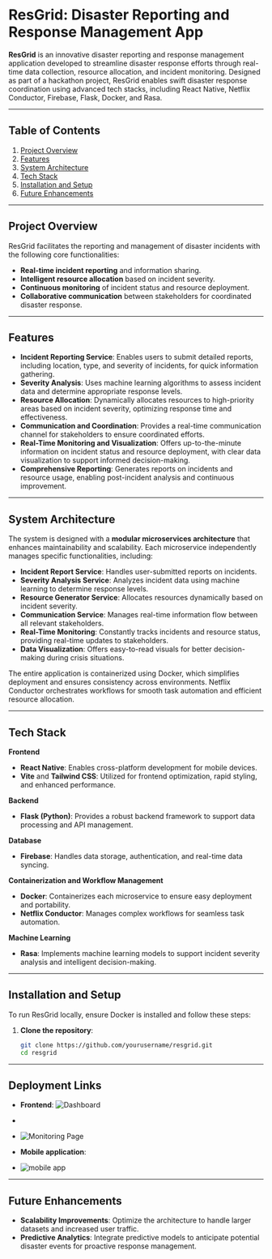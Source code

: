 # ResGrid: Disaster Reporting and Response Management App

**ResGrid** is an innovative disaster reporting and response management application developed to streamline disaster response efforts through real-time data collection, resource allocation, and incident monitoring. Designed as part of a hackathon project, ResGrid enables swift disaster response coordination using advanced tech stacks, including React Native, Netflix Conductor, Firebase, Flask, Docker, and Rasa.

---

## Table of Contents
1. [Project Overview](#project-overview)
2. [Features](#features)
3. [System Architecture](#system-architecture)
4. [Tech Stack](#tech-stack)
5. [Installation and Setup](#installation-and-setup)
6. [Future Enhancements](#future-enhancements)

---

## Project Overview

ResGrid facilitates the reporting and management of disaster incidents with the following core functionalities:
- **Real-time incident reporting** and information sharing.
- **Intelligent resource allocation** based on incident severity.
- **Continuous monitoring** of incident status and resource deployment.
- **Collaborative communication** between stakeholders for coordinated disaster response.

---

## Features

- **Incident Reporting Service**: Enables users to submit detailed reports, including location, type, and severity of incidents, for quick information gathering.
- **Severity Analysis**: Uses machine learning algorithms to assess incident data and determine appropriate response levels.
- **Resource Allocation**: Dynamically allocates resources to high-priority areas based on incident severity, optimizing response time and effectiveness.
- **Communication and Coordination**: Provides a real-time communication channel for stakeholders to ensure coordinated efforts.
- **Real-Time Monitoring and Visualization**: Offers up-to-the-minute information on incident status and resource deployment, with clear data visualization to support informed decision-making.
- **Comprehensive Reporting**: Generates reports on incidents and resource usage, enabling post-incident analysis and continuous improvement.

---

## System Architecture

The system is designed with a **modular microservices architecture** that enhances maintainability and scalability. Each microservice independently manages specific functionalities, including:
- **Incident Report Service**: Handles user-submitted reports on incidents.
- **Severity Analysis Service**: Analyzes incident data using machine learning to determine response levels.
- **Resource Generator Service**: Allocates resources dynamically based on incident severity.
- **Communication Service**: Manages real-time information flow between all relevant stakeholders.
- **Real-Time Monitoring**: Constantly tracks incidents and resource status, providing real-time updates to stakeholders.
- **Data Visualization**: Offers easy-to-read visuals for better decision-making during crisis situations.

The entire application is containerized using Docker, which simplifies deployment and ensures consistency across environments. Netflix Conductor orchestrates workflows for smooth task automation and efficient resource allocation.

---

## Tech Stack

**Frontend**
- **React Native**: Enables cross-platform development for mobile devices.
- **Vite** and **Tailwind CSS**: Utilized for frontend optimization, rapid styling, and enhanced performance.

**Backend**
- **Flask (Python)**: Provides a robust backend framework to support data processing and API management.

**Database**
- **Firebase**: Handles data storage, authentication, and real-time data syncing.

**Containerization and Workflow Management**
- **Docker**: Containerizes each microservice to ensure easy deployment and portability.
- **Netflix Conductor**: Manages complex workflows for seamless task automation.

**Machine Learning**
- **Rasa**: Implements machine learning models to support incident severity analysis and intelligent decision-making.

---

## Installation and Setup

To run ResGrid locally, ensure Docker is installed and follow these steps:

1. **Clone the repository**:
    ```bash
    git clone https://github.com/yourusername/resgrid.git
    cd resgrid
    ```

---

## Deployment Links
- **Frontend**: ![Dashboard](https://github.com/user-attachments/assets/b5529f76-8a45-4f35-b495-3f9e457cf055)
-
- ![Monitoring Page](https://github.com/user-attachments/assets/444dc2b8-4201-4c1c-88b7-edc361250c3d)


- **Mobile application**:[](#)
- ![mobile app](https://github.com/user-attachments/assets/b6f039da-daa1-4633-97df-a36ce1b51229)


---

## Future Enhancements

- **Scalability Improvements**: Optimize the architecture to handle larger datasets and increased user traffic.
- **Predictive Analytics**: Integrate predictive models to anticipate potential disaster events for proactive response management.
